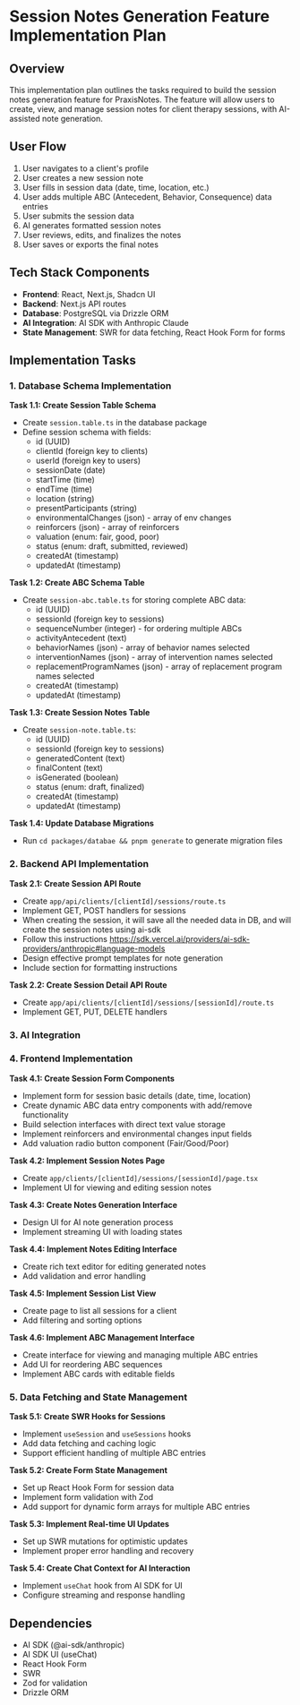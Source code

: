 # Session Notes Generation Feature Implementation Plan

## Overview

This implementation plan outlines the tasks required to build the session notes generation feature for PraxisNotes. The feature will allow users to create, view, and manage session notes for client therapy sessions, with AI-assisted note generation.

## User Flow

1. User navigates to a client's profile
2. User creates a new session note
3. User fills in session data (date, time, location, etc.)
4. User adds multiple ABC (Antecedent, Behavior, Consequence) data entries
5. User submits the session data
6. AI generates formatted session notes
7. User reviews, edits, and finalizes the notes
8. User saves or exports the final notes

## Tech Stack Components

- **Frontend**: React, Next.js, Shadcn UI
- **Backend**: Next.js API routes
- **Database**: PostgreSQL via Drizzle ORM
- **AI Integration**: AI SDK with Anthropic Claude
- **State Management**: SWR for data fetching, React Hook Form for forms

## Implementation Tasks

### 1. Database Schema Implementation

**Task 1.1: Create Session Table Schema**

- Create `session.table.ts` in the database package
- Define session schema with fields:
  - id (UUID)
  - clientId (foreign key to clients)
  - userId (foreign key to users)
  - sessionDate (date)
  - startTime (time)
  - endTime (time)
  - location (string)
  - presentParticipants (string)
  - environmentalChanges (json) - array of env changes
  - reinforcers (json) - array of reinforcers
  - valuation (enum: fair, good, poor)
  - status (enum: draft, submitted, reviewed)
  - createdAt (timestamp)
  - updatedAt (timestamp)

**Task 1.2: Create ABC Schema Table**

- Create `session-abc.table.ts` for storing complete ABC data:
  - id (UUID)
  - sessionId (foreign key to sessions)
  - sequenceNumber (integer) - for ordering multiple ABCs
  - activityAntecedent (text)
  - behaviorNames (json) - array of behavior names selected
  - interventionNames (json) - array of intervention names selected
  - replacementProgramNames (json) - array of replacement program names selected
  - createdAt (timestamp)
  - updatedAt (timestamp)

**Task 1.3: Create Session Notes Table**

- Create `session-note.table.ts`:
  - id (UUID)
  - sessionId (foreign key to sessions)
  - generatedContent (text)
  - finalContent (text)
  - isGenerated (boolean)
  - status (enum: draft, finalized)
  - createdAt (timestamp)
  - updatedAt (timestamp)

**Task 1.4: Update Database Migrations**

- Run `cd packages/databae && pnpm generate` to generate migration files

### 2. Backend API Implementation

**Task 2.1: Create Session API Route**

- Create `app/api/clients/[clientId]/sessions/route.ts`
- Implement GET, POST handlers for sessions
- When creating the session, it will save all the needed data in DB,
  and will create the session notes using ai-sdk
- Follow this instructions https://sdk.vercel.ai/providers/ai-sdk-providers/anthropic#language-models
- Design effective prompt templates for note generation
- Include section for formatting instructions

**Task 2.2: Create Session Detail API Route**

- Create `app/api/clients/[clientId]/sessions/[sessionId]/route.ts`
- Implement GET, PUT, DELETE handlers

### 3. AI Integration

### 4. Frontend Implementation

**Task 4.1: Create Session Form Components**

- Implement form for session basic details (date, time, location)
- Create dynamic ABC data entry components with add/remove functionality
- Build selection interfaces with direct text value storage
- Implement reinforcers and environmental changes input fields
- Add valuation radio button component (Fair/Good/Poor)

**Task 4.2: Implement Session Notes Page**

- Create `app/clients/[clientId]/sessions/[sessionId]/page.tsx`
- Implement UI for viewing and editing session notes

**Task 4.3: Create Notes Generation Interface**

- Design UI for AI note generation process
- Implement streaming UI with loading states

**Task 4.4: Implement Notes Editing Interface**

- Create rich text editor for editing generated notes
- Add validation and error handling

**Task 4.5: Implement Session List View**

- Create page to list all sessions for a client
- Add filtering and sorting options

**Task 4.6: Implement ABC Management Interface**

- Create interface for viewing and managing multiple ABC entries
- Add UI for reordering ABC sequences
- Implement ABC cards with editable fields

### 5. Data Fetching and State Management

**Task 5.1: Create SWR Hooks for Sessions**

- Implement `useSession` and `useSessions` hooks
- Add data fetching and caching logic
- Support efficient handling of multiple ABC entries

**Task 5.2: Create Form State Management**

- Set up React Hook Form for session data
- Implement form validation with Zod
- Add support for dynamic form arrays for multiple ABC entries

**Task 5.3: Implement Real-time UI Updates**

- Set up SWR mutations for optimistic updates
- Implement proper error handling and recovery

**Task 5.4: Create Chat Context for AI Interaction**

- Implement `useChat` hook from AI SDK for UI
- Configure streaming and response handling

## Dependencies

- AI SDK (@ai-sdk/anthropic)
- AI SDK UI (useChat)
- React Hook Form
- SWR
- Zod for validation
- Drizzle ORM
